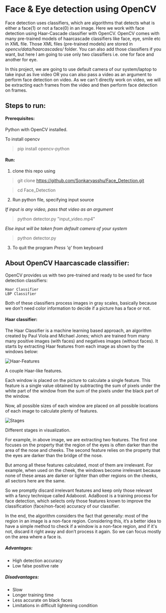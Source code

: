 # Face & Eye detection using OpenCV 

Face detection uses classifiers, which are algorithms that detects what is either a face(1) or not a face(0) in an image. Here we work with face detection using Haar-Cascade classifier with OpenCV.
OpenCV comes with many pre-trained models of haarcascade classifiers like face, eye, smile etc in XML file. Those XML files (pre-trained models) are stored in *opencv/data/haarcascades/* folder. You can also add those classifiers if you want, but here I am going to use only two classifiers i.e. one for face and another for eye.

In this project, we are going to use default camera of our system/laptop to take input as live video OR you can also pass a video as an argument to perform face detection on video. As we can't directly work on video, we will be extracting each frames from the video and then perform face detection on frames.

## Steps to run:

#### Prerequisites:
Python with OpenCV installed.

To install opencv
> pip install opencv-python

#### Run:

1. clone this repo using
> git clone https://github.com/Sonkaryasshu/Face_Detection.git

> cd Face_Detection

2. Run python file, specifying input source

*If input is any video, pass that video as an argument*
> python detector.py "input_video.mp4"

*Else input will be taken from default camera of your system*
> python detector.py

3. To quit the program
*Press 'q'* from keyboard


## About OpenCV Haarcascade classifier:
OpenCV provides us with two pre-trained and ready to be used for face detection classifiers:

    Haar Classifier
    LBP Classifier


Both of these classifiers process images in gray scales, basically because we don't need color information to decide if a picture has a face or not.

#### Haar classifier:
The Haar Classifier is a machine learning based approach, an algorithm created by Paul Viola and Michael Jones; which are trained from many many positive images (with faces) and negatives images (without faces).
It starts by extracting Haar features from each image as shown by the windows below:

![Haar-Features](https://sds-platform-private.s3-us-east-2.amazonaws.com/uploads/5_blog_image_6.png)

A couple Haar-like features.

Each window is placed on the picture to calculate a single feature. This feature is a single value obtained by subtracting the sum of pixels under the white part of the window from the sum of the pixels under the black part of the window.

Now, all possible sizes of each window are placed on all possible locations of each image to calculate plenty of features.

![Stages](https://sds-platform-private.s3-us-east-2.amazonaws.com/uploads/5_blog_image_7.png)

Different stages in visualization.

For example, in above image, we are extracting two features. The first one focuses on the property that the region of the eyes is often darker than the area of the nose and cheeks. The second feature relies on the property that the eyes are darker than the bridge of the nose.

But among all these features calculated, most of them are irrelevant. For example, when used on the cheek, the windows become irrelevant because none of these areas are darker or lighter than other regions on the cheeks, all sectors here are the same.

So we promptly discard irrelevant features and keep only those relevant with a fancy technique called Adaboost. AdaBoost is a training process for face detection, which selects only those features known to improve the classification (face/non-face) accuracy of our classifier.

In the end, the algorithm considers the fact that generally: most of the region in an image is a non-face region. Considering this, it’s a better idea to have a simple method to check if a window is a non-face region, and if it's not, discard it right away and don’t process it again. So we can focus mostly on the area where a face is.

##### Advantages:
  * High detection accuracy
  * Low false positive rate

##### Disadvantages:
  * Slow
  * Longer training time
  * Less accurate on black faces
  * Limitations in difficult lightening condition
  
